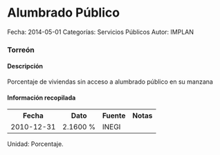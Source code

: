 Alumbrado Público
=====

Fecha: 2014-05-01
Categorías: Servicios Públicos
Autor: IMPLAN

### Torreón

#### Descripción

Porcentaje de viviendas sin acceso a alumbrado público en su manzana

#### Información recopilada

<table class="table table-hover table-bordered">
  <tr><th>Fecha</th><th>Dato</th><th>Fuente</th><th>Notas</th></tr>
  <tr><td>2010-12-31</td><td>2.1600 %</td><td>INEGI</td><td></td></tr>
</table>

Unidad: Porcentaje.
